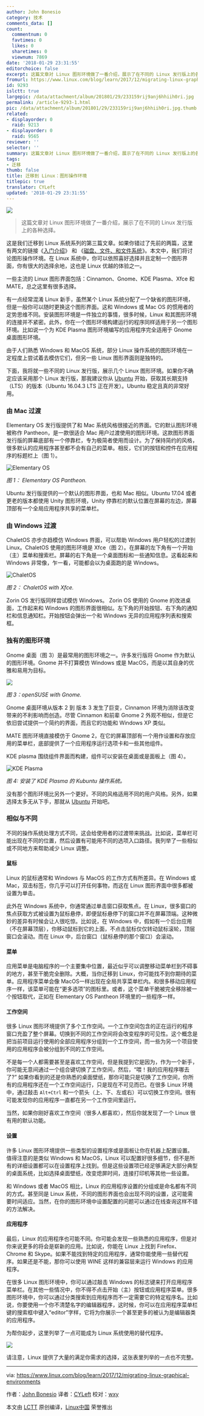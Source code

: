 ```yaml
---
author: John Bonesio
category: 技术
comments_data: []
count:
  commentnum: 0
  favtimes: 0
  likes: 0
  sharetimes: 0
  viewnum: 7869
date: '2018-01-29 23:31:55'
editorchoice: false
excerpt: 这篇文章对 Linux 图形环境做了一番介绍，展示了在不同的 Linux 发行版上的各种选择。
fromurl: https://www.linux.com/blog/learn/2017/12/migrating-linux-graphical-environments
id: 9293
islctt: true
largepic: /data/attachment/album/201801/29/233159rij9anj6hhiih0ri.jpg
permalink: /article-9293-1.html
pic: /data/attachment/album/201801/29/233159rij9anj6hhiih0ri.jpg.thumb.jpg
related:
- displayorder: 0
  raid: 9213
- displayorder: 0
  raid: 9565
reviewer: ''
selector: ''
summary: 这篇文章对 Linux 图形环境做了一番介绍，展示了在不同的 Linux 发行版上的各种选择。
tags:
- 迁移
thumb: false
title: 迁移到 Linux：图形操作环境
titlepic: true
translator: CYLeft
updated: '2018-01-29 23:31:55'
---
```


![](/data/attachment/album/201801/29/233159rij9anj6hhiih0ri.jpg)



> 
> 这篇文章对 Linux 图形环境做了一番介绍，展示了在不同的 Linux 发行版上的各种选择。
> 
> 
> 


这是我们迁移到 Linux 系统系列的第三篇文章。如果你错过了先前的两篇，这里有两文的链接《[入门介绍](/article-9212-1.html)》 和 《[磁盘、文件、和文件系统](/article-9213-1.html)》。本文中，我们将讨论图形操作环境。在 Linux 系统中，你可以依照喜好选择并且定制一个图形界面，你有很大的选择余地，这也是 Linux 优越的体验之一。


一些主流的 Linux 图形界面包括：Cinnamon、Gnome、KDE Plasma、Xfce 和 MATE，总之这里有很多选择。


有一点经常混淆 Linux 新手，虽然某个 Linux 系统分配了一个缺省的图形环境，但是一般你可以随时更换这个图形界面。这和 Windows 或 Mac OS 的惯用者的定势思维不同。安装图形环境是一件独立的事情，很多时候，Linux 和其图形环境的连接并不紧密。此外，你在一个图形环境构建运行的程序同样适用于另一个图形环境。比如说一个为 KDE Plasma 图形环境编写的应用程序完全适用于 Gnome 桌面图形环境。


由于人们熟悉 Windows 和 MacOS 系统，部分 Linux 操作系统的图形环境在一定程度上尝试着去模仿它们，但另一些 Linux 图形界面则是独特的。


下面，我将就一些不同的 Linux 发行版，展示几个 Linux 图形环境。如果你不确定应该采用那个 Linux 发行版，那我建议你从 [Ubuntu](https://www.evernote.com/OutboundRedirect.action?dest=https%3A%2F%2Fwww.ubuntu.com%2Fdownload%2Fdesktop) 开始，获取其长期支持（LTS）的版本（Ubuntu 16.04.3 LTS 正在开发）。Ubuntu 稳定且真的非常好用。


### 由 Mac 过渡


Elementary OS 发行版提供了和 Mac 系统风格很接近的界面。它的默认图形环境被称作 Pantheon，是一款很适合 Mac 用户过渡使用的图形环境。这款图形界面发行版的屏幕底部有一个停靠栏，专为极简者使用而设计。为了保持简约的风格，很多默认的应用程序甚至都不会有自己的菜单。相反，它们的按钮和控件在应用程序的标题栏上（图 1）。


![Elementary OS](/data/attachment/album/201801/29/233200wv5joc7g4tvtpb4v.png "Elementary OS")


*图 1： Elementary OS Pantheon.*


Ubuntu 发行版提供的一个默认的图形界面，也和 Mac 相似。Ubuntu 17.04 或者更老的版本都使用 Unity 图形环境，Unity 停靠栏的默认位置在屏幕的左边，屏幕顶部有一个全局应用程序共享的菜单栏。


### 由 Windows 过渡


ChaletOS 亦步亦趋模仿 Windows 界面，可以帮助 Windows 用户轻松的过渡到 Linux。ChaletOS 使用的图形环境是 Xfce（图 2）。在屏幕的左下角有一个开始（主）菜单和搜索栏。屏幕的右下角是一个桌面图标和一些通知信息。这看起来和 Windows 非常像，乍一看，可能都会以为桌面跑的是 Windows。


![ChaletOS](/data/attachment/album/201801/29/233202k11pjqyygx6dmhgs.png)


*图 2： ChaletOS with Xfce.*


Zorin OS 发行版同样尝试模仿 Windows。 Zorin OS 使用的 Gnome 的改进桌面，工作起来和 Windows 的图形界面很相似。左下角的开始按钮、右下角的通知栏和信息通知栏。开始按钮会弹出一个和 Windows 无异的应用程序列表和搜索框。


### 独有的图形环境


Gnome 桌面（图 3）是最常用的图形环境之一。许多发行版将 Gnome 作为默认的图形环境。Gnome 并不打算模仿 Windows 或是 MacOS，而是以其自身的优雅和易用为目标。


![](/data/attachment/album/201801/29/233205g5k8rpxaha138ttx.png)


*图 3：openSUSE with Gnome.*


Gnome 桌面环境从版本 2 到 版本 3 发生了巨变，Cinnamon 环境为消除该改变带来的不利影响而创造。尽管 Cinnamon 和前辈 Gnome 2 外观不相似，但是它依旧尝试提供一个简约的界面，而且它的功能和 Windows XP 类似。


MATE 图形环境直接模仿于 Gnome 2，在它的屏幕顶部有一个用作设置和存放应用的菜单栏，底部提供了一个应用程序运行选项卡和一些其他组件。


KDE plasma 围绕组件界面而构建，组件可以安装在桌面或是面板上（图 4）。


![KDE Plasma](/data/attachment/album/201801/29/233208p59qikss9s22ei65.png "KDE Plasma")


*图 4: 安装了 KDE Plasma 的 Kubuntu 操作系统。*


没有那个图形环境比另外一个更好。不同的风格适用不同的用户风格。另外，如果选择太多无从下手，那就从 [Ubuntu](https://www.evernote.com/OutboundRedirect.action?dest=https%3A%2F%2Fwww.ubuntu.com%2Fdownload%2Fdesktop) 开始吧。


### 相似与不同


不同的操作系统处理方式不同，这会给使用者的过渡带来挑战。比如说，菜单栏可能出现在不同的位置，然后设置有可能用不同的选项入口路径。我列举了一些相似或不同地方来帮助减少 Linux 调整。


#### 鼠标


Linux 的鼠标通常和 Windows 与 MacOS 的工作方式有所差异。在 Windows 或 Mac，双击标签，你几乎可以打开任何事物，而这在 Linux 图形界面中很多都被设置为单击。


此外在 Windows 系统中，你通常通过单击窗口获取焦点。在 Linux，很多窗口的焦点获取方式被设置为鼠标悬停，即便鼠标悬停下的窗口并不在屏幕顶端。这种微妙的差异有时候会让人很吃惊。比如说，在 Windows 中，假如有一个后台应用（不在屏幕顶层），你移动鼠标到它的上面，不点击鼠标仅仅转动鼠标滚轮，顶层窗口会滚动。而在 Linux 中，后台窗口（鼠标悬停的那个窗口）会滚动。


#### 菜单


应用菜单是电脑程序的一个主要集中位置，最近似乎可以调整移动菜单栏到不碍事的地方，甚至干脆完全删除。大概，当你迁移到 Linux，你可能找不到你期待的菜单。应用程序菜单会像 MacOS一样出现在全局共享菜单栏内。和很多移动应用程序一样，该菜单可能在“更多选项”的图标里。或者，这个菜单干脆被完全移除被一个按钮取代，正如在 Elementary OS Pantheon 环境里的一些程序一样。


#### 工作空间


很多 Linux 图形环境提供了多个工作空间。一个工作空间包含的正在运行的程序窗口充盈了整个屏幕。切换到不同的工作空间将会改变程序的可见性。这个概念是把当前项目运行使用的全部应用程序分组到一个工作空间，而一些为另一个项目使用的应用程序会被分组到不同的工作空间。


不是每一个人都需要甚至是喜欢工作空间，但是我提到它是因为，作为一个新手，你可能无意间通过一个组合键切换了工作空间，然后，“喂！我的应用程序哪去了?” 如果你看到的还是你熟悉的桌面壁纸，那你可能只是切换了工作空间，你所有的应用程序还在一个工作空间运行，只是现在不可见而已。在很多 Linux 环境中，通过敲击 `Alt+Ctrl` 和一个箭头（上、下、左或右）可以切换工作空间。很有可能发现你的应用程序一直都在另一个工作空间里运行。


当然，如果你刚好喜欢工作空间（很多人都喜欢），然后你就发现了一个 Linux 很有用的默认功能。


#### 设置


许多 Linux 图形环境提供一些类型的设置程序或是面板让你在机器上配置设置。值得注意的是类似 Windows 和 MacOS，Linux 可以配置好很多细节，但不是所有的详细设置都可以在设置程序上找到。但是这些设置项已经足够满足大部分典型的桌面系统，比如选择桌面壁纸，改变熄屏时间，连接打印机等其他一些设置。


和 Windows 或者 MacOS 相比，Linux 的应用程序设置的分组或是命名都有不同的方式。甚至同是 Linux 系统，不同的图形界面也会出现不同的设置，这可能需要时间适应。当然，在你的图形环境中设置配置的问题可以通过在线查询这样不错的方法解决。


#### 应用程序


最后，Linux 的应用程序也可能不同。你可能会发现一些熟悉的应用程序，但是对你来说更多的将会是崭新的应用。比如说，你能在 Linux 上找到 Firefox、Chrome 和 Skype。如果不能找到特定的应用程序，通常你能使用一些替代程序。如果还是不能，那你可以使用 WINE 这样的兼容层来运行 Windows 的应用程序。


在很多 Linux 图形环境中，你可以通过敲击 Windows 的标志键来打开应用程序菜单栏。在其他一些情况中，你不得不点击开始（主）按钮或应用程序菜单。很多图形环境中，你可以通过分类搜索到应用程序而不一定需要它的特定程序名。比如说，你要使用一个你不清楚名字的编辑器程序，这时候，你可以在应用程序菜单栏键的搜索框中键入“editor”字样，它将为你展示一个甚至更多的被认为是编辑器类的应用程序。


为帮你起步，这里列举了一点可能成为 Linux 系统使用的替代程序。


![](/data/attachment/album/201801/29/233211licpwzsy5pcqtwxw.png)


请注意，Linux 提供了大量的满足你需求的选择，这张表里列举的一点也不完整。




---


via: <https://www.linux.com/blog/learn/2017/12/migrating-linux-graphical-environments>


作者：[John Bonesio](https://www.linux.com/users/johnbonesio) 译者：[CYLeft](https://github.com/CYLeft) 校对：[wxy](https://github.com/wxy)


本文由 [LCTT](https://github.com/LCTT/TranslateProject) 原创编译，[Linux中国](https://linux.cn/) 荣誉推出